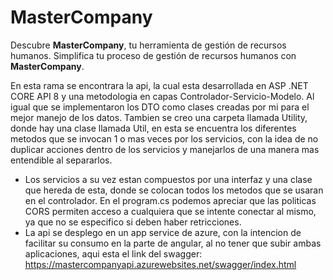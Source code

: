 # MasterCompany

Descubre **MasterCompany**, tu  herramienta de gestión de recursos humanos. Simplifica tu proceso de gestión de recursos humanos con **MasterCompany**.

En esta rama se encontrara la api, la cual esta desarrollada en ASP .NET CORE API 8 y una metodologia en capas Controlador-Servicio-Modelo. Al igual que se implementaron los DTO como clases creadas por mi para el mejor manejo de los datos. Tambien se creo una carpeta llamada Utility, donde hay una clase llamada Util, en esta se encuentra los diferentes metodos que se invocan 1 o mas veces por los servicios, con la idea de no duplicar acciones dentro de los servicios y manejarlos de una manera mas entendible al separarlos.

- Los servicios a su vez estan compuestos por una interfaz y una clase que hereda de esta, donde se colocan todos los metodos que se usaran en el controlador.
En el program.cs podemos apreciar que las politicas CORS permiten acceso a cualquiera que se intente conectar al mismo, ya que no se especifico si deben haber retricciones.
- La api se desplego en un app service de azure, con la intencion de facilitar su consumo en la parte de angular, al no tener que subir ambas aplicaciones, aqui esta el link del swagger: https://mastercompanyapi.azurewebsites.net/swagger/index.html

